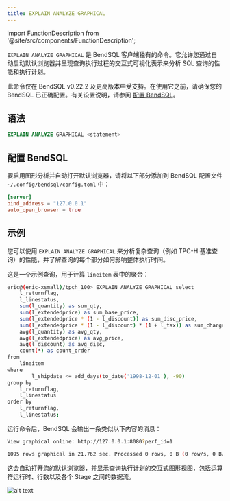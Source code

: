 ```yaml
---
title: EXPLAIN ANALYZE GRAPHICAL
---
```


import FunctionDescription from '@site/src/components/FunctionDescription';

<FunctionDescription description="Introduced or updated: v1.2.647"/>

`EXPLAIN ANALYZE GRAPHICAL` 是 BendSQL 客户端独有的命令。它允许您通过自动启动默认浏览器并呈现查询执行过程的交互式可视化表示来分析 SQL 查询的性能和执行计划。

此命令仅在 BendSQL v0.22.2 及更高版本中受支持。在使用它之前，请确保您的 BendSQL 已正确配置。有关设置说明，请参阅 [配置 BendSQL](#configuring-bendsql)。

## 语法

```sql
EXPLAIN ANALYZE GRAPHICAL <statement>
```

## 配置 BendSQL

要启用图形分析并自动打开默认浏览器，请将以下部分添加到 BendSQL 配置文件 `~/.config/bendsql/config.toml` 中：

```toml
[server]
bind_address = "127.0.0.1"        
auto_open_browser = true      
```

## 示例

您可以使用 `EXPLAIN ANALYZE GRAPHICAL` 来分析复杂查询（例如 TPC-H 基准查询）的性能，并了解查询的每个部分如何影响整体执行时间。

这是一个示例查询，用于计算 `lineitem` 表中的聚合：

```bash
eric@(eric-xsmall)/tpch_100> EXPLAIN ANALYZE GRAPHICAL select
    l_returnflag,
    l_linestatus,
    sum(l_quantity) as sum_qty,
    sum(l_extendedprice) as sum_base_price,
    sum(l_extendedprice * (1 - l_discount)) as sum_disc_price,
    sum(l_extendedprice * (1 - l_discount) * (1 + l_tax)) as sum_charge,
    avg(l_quantity) as avg_qty,
    avg(l_extendedprice) as avg_price,
    avg(l_discount) as avg_disc,
    count(*) as count_order
from
    lineitem
where
        l_shipdate <= add_days(to_date('1998-12-01'), -90)
group by
    l_returnflag,
    l_linestatus
order by
    l_returnflag,
    l_linestatus;
```

运行命令后，BendSQL 会输出一条类似以下内容的消息：

```bash
View graphical online: http://127.0.0.1:8080?perf_id=1

1095 rows graphical in 21.762 sec. Processed 0 rows, 0 B (0 row/s, 0 B/s)
```

这会自动打开您的默认浏览器，并显示查询执行计划的交互式图形视图，包括运算符运行时、行数以及各个 Stage 之间的数据流。

![alt text](@site/static/img/documents/sql/explain-graphical.png)